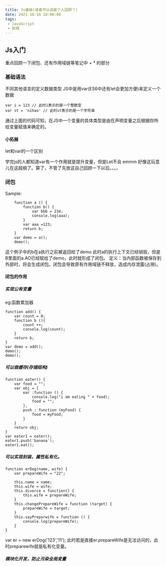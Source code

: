```yaml
---
title: Js基础(或者可以说是个人回顾？)
date: 2021-10-16 18:00:00
tags:
 - JavaScript
 - 前端
---
```

## Js入门
重点回顾一下闭包、还有作用域链等笔记中 + * 的部分

### 基础语法
不同其他语言的定义数据类型
JS中是用var(ES6中还有let会更加方便)来定义一个数据
```
var i = 123 // 此时i表示的是一个整数型
var st = 'nihao' // 此时st表示的是一个字符串
```
通过上面的代码可知，在JS中一个变量的具体类型是由在声明变量之后根据你所给变量赋值来确定的。

#### 小拓展

let和var的一个区别

学完js的人都知道var有一个作用就是提升变量，但是Let不会
emmm 好像这玩意儿在这超纲了。算了，不管了先放这自己回顾一下以后。。。。
 
### 闭包
Sample:
```
    function a () {
        function b() {
            var bbb = 234;
            console.log(aaa);
        }
        var aaa =123;
        return b;
    }
    var demo = a();
    demo();
```
这个例子中的b在a执行之前被返回给了demo 此时a的执行上下文已经销毁，但是B里面的a.AO已经赋给了demo，此时就形成了闭包。
定义：当内部函数被保存到外部时，将会生成闭包。闭包会导致原有作用域链不释放，造成内存泄露(占用)。
#### 闭包的作用
##### 实现公有变量
eg:函数累加器
```
function add() {
    var count = 0;
    function b (){
        count ++;
        console.log(count);
    }
    return b;
}
var demo = add();
demo();
demo();
```
##### 可以做缓存(存储结构)
<!-- eg:
function test () {
    var num = 100;
    function a () {
        num ++;
        console.log(num);
    }
    function b () {
        num --;
        cosole.log(num);
    }
    return [a,b];
}
var myArr = test();
myArr[0]();
myArr[1](); -->
```
function eater() {
    var food = "";
    var obj = {
        ear :function () {
            console.log("i am eating " + food);
            food = "";
        },
        push : function (myFood) {
            food = myFood;
        }
    }
    return obj;
}
var eater1 = eater();
eater1.push('banana');
eater1.eat();
```
##### 可以实现封装，属性私有化。
```
function erDog(name, wife) {
    var prepareWife = "22";

    this.name = name;
    this.wife = wife;
    this.divorce = function() {
        this.wife = prepareWife;
    }
    this.changePrepareWife = function (target) {
        prepareWife = target;
    }
    this.sayPreparwife = function () {
        console.log(prepareWife);
    }
}
```
var er = new erDog('123','11');
此时若是直接er.prepareWife是无法访问的，此时preparewife就是私有化变量。

##### 模块化开发，防止污染全局变量

